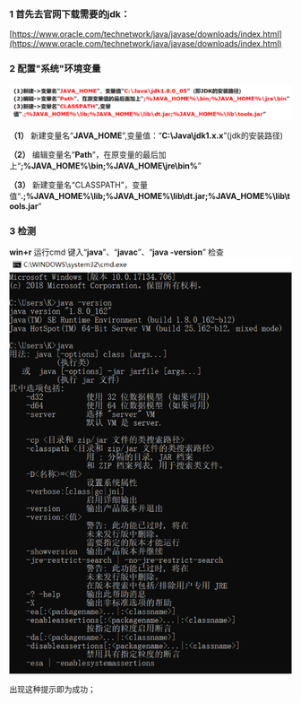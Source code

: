 ### 1 首先去官网下载需要的jdk：
[https://www.oracle.com/technetwork/java/javase/downloads/index.html](https://www.oracle.com/technetwork/java/javase/downloads/index.html)

### 2 配置"系统"环境变量
![](https://github.com/KevinShowli/blog/blob/master/images/java环境变量.png) 

**（1）** 新建变量名“**JAVA_HOME**”,变量值：“**C:\Java\jdk1.x.x**”(jdk的安装路径)

**（2）** 编辑变量名“**Path**”，在原变量的最后加上“**;%JAVA_HOME%\bin;%JAVA_HOME\jre\bin%**”

**（3）** 新建变量名“CLASSPATH”，变量值“**.;%JAVA_HOME%\lib;%JAVA_HOME%\lib\dt.jar;%JAVA_HOME%\lib\tools.jar**”

### 3 检测

**win+r**  运行cmd  键入“**java**”、“**javac**”、“**java -version**” 检查
![](https://github.com/KevinShowli/blog/blob/master/images/javac.png)

出现这种提示即为成功；
